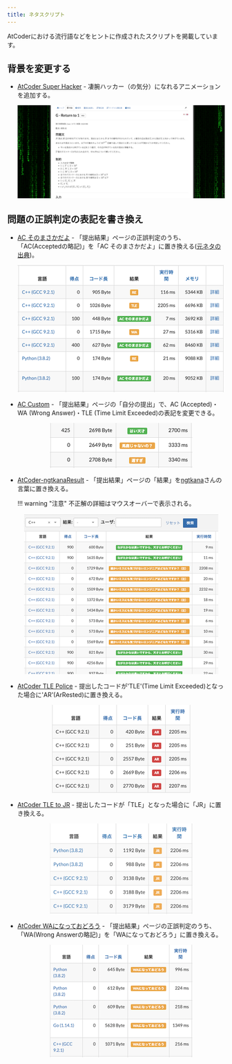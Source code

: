 ```yaml
---
title: ネタスクリプト
---
```


AtCoderにおける流行語などをヒントに作成されたスクリプトを掲載しています。

## 背景を変更する

- [AtCoder Super Hacker](https://twitter.com/nebocco27/status/1671870920858943491) - 凄腕ハッカー（の気分）になれるアニメーションを追加する。

    <div align="center">
      <img loading = "lazy" src="../../images/userscript/atcoder_super_hacker.png" alt="atcoder super hacker">
    </div>

## 問題の正誤判定の表記を書き換え

- [AC そのまさかだよ](https://greasyfork.org/ja/scripts/439526-ac-%E3%81%9D%E3%81%AE%E3%81%BE%E3%81%95%E3%81%8B%E3%81%A0%E3%82%88) - 「提出結果」ページの正誤判定のうち、「AC(Acceptedの略記)」を「AC そのまさかだよ」に置き換える([元ネタの出典](https://twitter.com/microkents/status/1208346268872790016?ref_src=twsrc%5Etfw%7Ctwcamp%5Etweetembed%7Ctwterm%5E1208346268872790016%7Ctwgr%5E%7Ctwcon%5Es1_&ref_url=https%3A%2F%2Fkaage.hatenablog.com%2Fentry%2F2020%2F05%2F04%2F142125))。

    <div align="center">
      <img loading = "lazy" src="../../images/userscript/ac_sonomasakadayo.png" alt="ac search old languages">
    </div>

- [AC Custom](https://greasyfork.org/ja/scripts/478609-ac-custom) - 「提出結果」ページの「自分の提出」で、AC (Accepted)・WA (Wrong Answer)・TLE (Time Limit Exceeded)の表記を変更できる。

    <div align="center">
      <img loading = "lazy" src="../../images/userscript/ac_custom.png" alt="ac custom">
    </div>

- [AtCoder-ngtkanaResult](https://greasyfork.org/ja/scripts/416384-atcoder-ngtkanaresult) - 「提出結果」ページの「結果」を[ngtkana](https://atcoder.jp/users/ngtkana)さんの言葉に置き換える。

    !!! warning "注意"
        不正解の詳細はマウスオーバーで表示される。

    <div align="center">
      <img loading = "lazy" src="../../images/userscript/atcoder_ngtkanaresult.png" alt="atcoder ngtkanaresult">
    </div>

- [AtCoder TLE Police](https://greasyfork.org/ja/scripts/381104-atcoder-tle-police) - 提出したコードが'TLE'(Time Limit Exceeded)となった場合に'AR'(ArRested)に置き換える。

    <div align="center">
      <img loading = "lazy" src="../../images/userscript/atcoder_tle_police.png" alt="atcoder tle police">
    </div>

- [AtCoder TLE to JR](https://greasyfork.org/ja/scripts/455833-atcoder-tle-to-jr) - 提出したコードが「TLE」となった場合に「JR」に置き換える。

    <div align="center">
      <img loading = "lazy" src="../../images/userscript/atcoder_tle_to_jr.png" alt="atcoder tle to jr">
    </div>

- [AtCoder WAになっておどろう](https://greasyfork.org/ja/scripts/455937-atcoder-wa%E3%81%AB%E3%81%AA%E3%81%A3%E3%81%A6%E3%81%8A%E3%81%A9%E3%82%8D%E3%81%86) - 「提出結果」ページの正誤判定のうち、「WA(Wrong Answerの略記)」を「WAになっておどろう」に置き換える。

    <div align="center">
      <img loading = "lazy" src="../../images/userscript/atcoder_lets_dance_when_we_get_it_wrong_answer.png" alt="atcoder_lets_dance_when_we_get_it_wrong_answer">
    </div>
